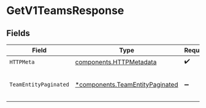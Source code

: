 # GetV1TeamsResponse


## Fields

| Field                                                                             | Type                                                                              | Required                                                                          | Description                                                                       |
| --------------------------------------------------------------------------------- | --------------------------------------------------------------------------------- | --------------------------------------------------------------------------------- | --------------------------------------------------------------------------------- |
| `HTTPMeta`                                                                        | [components.HTTPMetadata](../../models/components/httpmetadata.md)                | :heavy_check_mark:                                                                | N/A                                                                               |
| `TeamEntityPaginated`                                                             | [*components.TeamEntityPaginated](../../models/components/teamentitypaginated.md) | :heavy_minus_sign:                                                                | List all of the teams in the organization                                         |